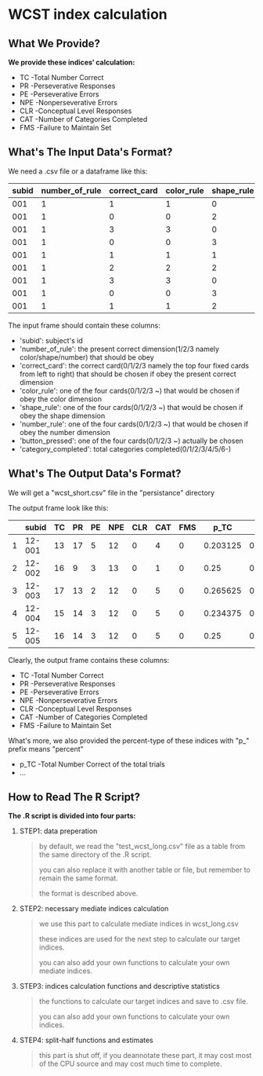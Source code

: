 # WCST index calculation

## What We Provide?

**We provide these indices‘ calculation:**

* TC  -Total Number Correct
* PR  -Perseverative Responses
* PE  -Perseverative Errors
* NPE -Nonperseverative Errors
* CLR -Conceptual Level Responses
* CAT -Number of Categories Completed
* FMS -Failure to Maintain Set

## What's The Input Data's Format?

We need a .csv file or a dataframe like this:

| subid | number_of_rule | correct_card | color_rule | shape_rule | number_rule | button_pressed | category_completed |
| ----- | -------------- | ------------ | ---------- | ---------- | ----------- | -------------- | ------------------ |
| 001   | 1              | 1            | 1          | 0          | 0           | 1              | 0                  |
| 001   | 1              | 0            | 0          | 2          | 3           | 0              | 0                  |
| 001   | 1              | 3            | 3          | 0          | 1           | 3              | 0                  |
| 001   | 1              | 0            | 0          | 3          | 0           | 0              | 0                  |
| 001   | 1              | 1            | 1          | 1          | 3           | 1              | 0                  |
| 001   | 1              | 2            | 2          | 2          | 0           | 2              | 0                  |
| 001   | 1              | 3            | 3          | 0          | 3           | 3              | 0                  |
| 001   | 1              | 0            | 0          | 3          | 2           | 2              | 0                  |
| 001   | 1              | 1            | 1          | 2          | 3           | 2              | 0                  |

The input frame should contain these columns:

* 'subid':              subject's id
* 'number_of_rule':     the present correct dimension(1/2/3 namely color/shape/number) that should be obey
* 'correct_card':       the correct card(0/1/2/3 namely the top four fixed cards from left to right) that should be chosen if obey the present correct dimension
* 'color_rule':         one of the four cards(0/1/2/3 ~) that would be chosen if obey the color dimension
* 'shape_rule':         one of the four cards(0/1/2/3 ~) that would be chosen if obey the shape dimension
* 'number_rule':        one of the four cards(0/1/2/3 ~) that would be chosen if obey the number dimension
* 'button_pressed':     one of the four cards(0/1/2/3 ~) actually be chosen
* 'category_completed': total categories completed(0/1/2/3/4/5/6-)

## What's The Output Data's Format?

We will get a "wcst_short.csv" file in the "persistance" directory

The output frame look like this:

|      | subid  | TC   | PR   | PE   | NPE  | CLR  | CAT  | FMS  | p_TC     | p_PR     | p_PE     | p_NPE    | p_CLR | p_CAT    | p_FMS |
| ---- | ------ | ---- | ---- | ---- | ---- | ---- | ---- | ---- | -------- | -------- | -------- | -------- | ----- | -------- | ----- |
| 1    | 12-001 | 13   | 17   | 5    | 12   | 0    | 4    | 0    | 0.203125 | 0.265625 | 0.078125 | 0.1875   | 0     | 0.0625   | 0     |
| 2    | 12-002 | 16   | 9    | 3    | 13   | 0    | 1    | 0    | 0.25     | 0.140625 | 0.046875 | 0.203125 | 0     | 0.015625 | 0     |
| 3    | 12-003 | 17   | 13   | 2    | 12   | 0    | 5    | 0    | 0.265625 | 0.203125 | 0.03125  | 0.1875   | 0     | 0.078125 | 0     |
| 4    | 12-004 | 15   | 14   | 3    | 12   | 0    | 5    | 0    | 0.234375 | 0.21875  | 0.046875 | 0.1875   | 0     | 0.078125 | 0     |
| 5    | 12-005 | 16   | 14   | 3    | 12   | 0    | 5    | 0    | 0.25     | 0.21875  | 0.046875 | 0.1875   | 0     | 0.078125 | 0     |

Clearly, the output frame contains these columns:

* TC  -Total Number Correct
* PR  -Perseverative Responses
* PE  -Perseverative Errors
* NPE -Nonperseverative Errors
* CLR -Conceptual Level Responses
* CAT -Number of Categories Completed
* FMS -Failure to Maintain Set

What's more, we also provided the percent-type of these indices with "p_" prefix means "percent"

* p_TC -Total Number Correct of the total trials
* ...

## How to Read The R Script?

**The .R script is divided into four parts:**

1. STEP1: data preperation

   > by default, we read the "test_wcst_long.csv" file as a  table from the same directory of the .R script.
   >
   > you can also replace it with another table or file, but remember to remain the same format.
   >
   > the format is described above.

2. STEP2: necessary mediate indices calculation

   > we use this part to calculate mediate indices in wcst_long.csv
   >
   > these indices are used for the next step to calculate our target indices.
   >
   > you can also add your own functions to calculate your own mediate indices.

3. STEP3: indices calculation functions and descriptive statistics

   > the functions to calculate our target indices and save to .csv file.
   >
   > you can also add your own functions to calculate your own indices.

4. STEP4: split-half functions and estimates

   > this part is shut off, if you deannotate these part, it may cost most of the CPU source and may cost much time to complete.

